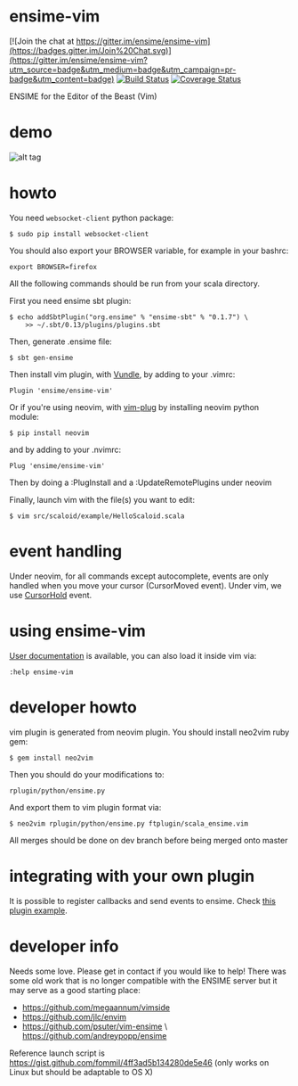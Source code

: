 
# ensime-vim

[![Join the chat at https://gitter.im/ensime/ensime-vim](https://badges.gitter.im/Join%20Chat.svg)](https://gitter.im/ensime/ensime-vim?utm_source=badge&utm_medium=badge&utm_campaign=pr-badge&utm_content=badge)
[![Build Status](https://drone.io/github.com/yazgoo/ensime-vim/status.png)](https://drone.io/github.com/yazgoo/ensime-vim/latest)
[![Coverage Status](https://coveralls.io/repos/yazgoo/ensime-vim/badge.svg?branch=master&service=github)](https://coveralls.io/github/yazgoo/ensime-vim?branch=master)

ENSIME for the Editor of the Beast (Vim)

# demo

![alt tag](https://raw.github.com/yazgoo/ensime-vim/master/doc/demo.gif)

# howto

You need `websocket-client` python package:

    $ sudo pip install websocket-client

You should also export your BROWSER variable, for example in your bashrc:

    export BROWSER=firefox

All the following commands should be run from your scala directory.

First you need ensime sbt plugin:    
    
    $ echo addSbtPlugin("org.ensime" % "ensime-sbt" % "0.1.7") \
        >> ~/.sbt/0.13/plugins/plugins.sbt

Then, generate .ensime file:

    $ sbt gen-ensime

Then install vim plugin, with [Vundle](https://github.com/VundleVim/Vundle.vim),
by adding to your .vimrc:

    Plugin 'ensime/ensime-vim'

Or if you're using neovim, with [vim-plug](https://github.com/junegunn/vim-plug)
by installing neovim python module:

    $ pip install neovim

and by adding to your .nvimrc:

    Plug 'ensime/ensime-vim'

Then by doing a :PlugInstall and a :UpdateRemotePlugins under neovim

Finally, launch vim with the file(s) you want to edit:

    $ vim src/scaloid/example/HelloScaloid.scala

# event handling

Under neovim, for all commands except autocomplete, events are only handled when you move your cursor (CursorMoved event).
Under vim, we use [CursorHold](http://vim.wikia.com/wiki/Timer_to_execute_commands_periodically) event.

# using ensime-vim

[User documentation](doc/ensime-vim.txt) is available, you can also load it inside vim via:

    :help ensime-vim

# developer howto

vim plugin is generated from neovim plugin.
You should install neo2vim ruby gem:

    $ gem install neo2vim

Then you should do your modifications to:

    rplugin/python/ensime.py 
    
And export them to vim plugin format via:

    $ neo2vim rplugin/python/ensime.py ftplugin/scala_ensime.vim

All merges should be done on dev branch before being merged onto master

# integrating with your own plugin

It is possible to register callbacks and send events to ensime.
Check [this plugin example](https://github.com/yazgoo/ensime-vim-typecheck).

# developer info

Needs some love. Please get in contact if you would like to help! There was some old work that is no longer compatible with the ENSIME server but it may serve as a good starting place:

* https://github.com/megaannum/vimside
* https://github.com/jlc/envim
* https://github.com/psuter/vim-ensime \ https://github.com/andreypopp/ensime

Reference launch script is https://gist.github.com/fommil/4ff3ad5b134280de5e46 (only works on Linux but should be adaptable to OS X)
